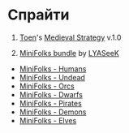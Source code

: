 # Спрайти

1) [Toen](https://toen.itch.io/)'s [Medieval Strategy](https://toen.itch.io/toens-medieval-strategy) v.1.0


2) [MiniFolks bundle](https://itch.io/s/77079/minifolks-bundle) by [LYASeeK](https://lyaseek.itch.io/)
* [MiniFolks - Humans](https://lyaseek.itch.io/minifhumans)
* [MiniFolks - Undead](https://lyaseek.itch.io/minifundead)
* [MiniFolks - Orcs](https://lyaseek.itch.io/miniforcs)
* [MiniFolks - Dwarfs](https://lyaseek.itch.io/minifdwarfs)
* [MiniFolks - Pirates](https://lyaseek.itch.io/minifpirates)
* [MiniFolks - Demons](https://lyaseek.itch.io/minifdemons)
* [MiniFolks - Elves](https://lyaseek.itch.io/minifelves)